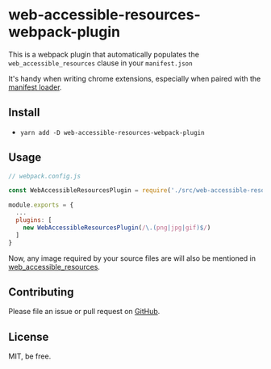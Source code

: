 # web-accessible-resources-webpack-plugin

This is a webpack plugin that automatically populates the `web_accessible_resources` clause in your `manifest.json`

It's handy when writing chrome extensions, especially when paired with the
[manifest loader](https://github.com/bronson/manifest-webpack-loader).

## Install

* `yarn add -D web-accessible-resources-webpack-plugin`

## Usage

```js
// webpack.config.js

const WebAccessibleResourcesPlugin = require('./src/web-accessible-resources-webpack-plugin')

module.exports = {
  ...
  plugins: [
    new WebAccessibleResourcesPlugin(/\.(png|jpg|gif)$/)
  ]
}
```

Now, any image required by your source files are will also be mentioned in
[web\_accessible\_resources](https://developer.mozilla.org/en-US/Add-ons/WebExtensions/manifest.json/web_accessible_resources).

## Contributing

Please file an issue or pull request on [GitHub](https://github.com/bronson/web-accessible-resources-webpack-plugin/issues).

## License

MIT, be free.
